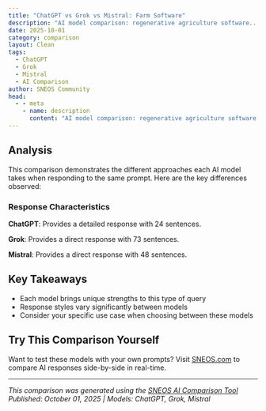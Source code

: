 ```yaml
---
title: "ChatGPT vs Grok vs Mistral: Farm Software"
description: "AI model comparison: regenerative agriculture software..."
date: 2025-10-01
category: comparison
layout: Clean
tags:
  - ChatGPT
  - Grok
  - Mistral
  - AI Comparison
author: SNEOS Community
head:
  - - meta
    - name: description
      content: "AI model comparison: regenerative agriculture software..."
---
```


<ChatComparison
  title="ChatGPT vs Grok vs Mistral: Farm Software"
  prompt="regenerative agriculture software"
  :responses='{
    "ChatGPT": "Regenerative agriculture software refers to digital tools and platforms designed to support regenerative farming practices. These software solutions help farmers monitor soil health, manage crops sustainably, enhance biodiversity, and improve carbon sequestration, ultimately promoting environmentally friendly and restorative agricultural methods.\n\nHere are some notable regenerative agriculture software tools and platforms:\n\n1. **Farmer\u2019s Edge**  \n   - Features: Precision agriculture platform that includes tools for soil health monitoring, data analytics, crop planning, and sustainability tracking.  \n   - Use Case: Helps farmers implement regenerative practices by providing insights on soil conditions, nutrient management, and crop performance.\n\n2. **Regrow**  \n   - Features: Focuses on measuring and verifying regenerative agriculture outcomes through remote sensing and AI. Helps quantify soil carbon sequestration and biodiversity improvements.  \n   - Use Case: Suitable for farmers and organizations looking to validate their regenerative practices for carbon credits or sustainability certification.\n\n3. **AgriWebb**  \n   - Features: Farm management software that supports pasture management, rotational grazing, and soil health monitoring.  \n   - Use Case: Particularly useful for livestock farmers practicing regenerative grazing methods.\n\n4. **Taranis**  \n   - Features: Uses AI and aerial imagery for crop monitoring to reduce chemical usage and promote sustainable practices.  \n   - Use Case: Assists in pest and disease management while supporting regenerative crop health.\n\n5. **Terraton Initiative tools** (by Indigo Ag)  \n   - Features: Platforms for measuring soil carbon and incentivizing regenerative farming practices through carbon credit markets.  \n   - Use Case: Supports farmers in transitioning to regenerative methods and monetizing soil carbon sequestration.\n\n6. **Soilmentor**  \n   - Features: Mobile app for soil health monitoring through soil tests and visual assessments.  \n   - Use Case: Empowers farmers and agronomists to track soil quality changes over time, critical for regenerative agriculture.\n\n### What to Look for in Regenerative Agriculture Software:\n- Soil health tracking and analysis  \n- Crop and livestock management features consistent with regenerative practices  \n- Carbon sequestration measurement and reporting  \n- Integration with IoT sensors, drones, or satellite imagery  \n- Data-driven decision support for minimizing chemical inputs and enhancing biodiversity  \n- User-friendly interface for farmers and agronomists  \n\nIf you have a specific type of regenerative agriculture (e.g., cropping, grazing, agroforestry) or feature you\u2019re interested in, I can help narrow down the best options!",
    "Grok": "Regenerative agriculture software refers to digital tools and platforms designed to support farmers, landowners, and agricultural professionals in adopting and implementing regenerative agriculture practices. Regenerative agriculture focuses on improving soil health, enhancing biodiversity, sequestering carbon, and promoting sustainable farming practices. These software solutions help users monitor, manage, and optimize their operations while aligning with the principles of regenerative farming.\n\n### Key Features of Regenerative Agriculture Software\n1. **Soil Health Monitoring**:\n   - Tools to track soil organic matter, nutrient levels, and microbial activity.\n   - Integration with sensors or lab data for real-time soil analysis.\n   - Recommendations for cover cropping, crop rotation, or reduced tillage to improve soil health.\n\n2. **Carbon Sequestration Tracking**:\n   - Tools to measure and report carbon capture in soil and plants.\n   - Support for carbon credit programs by quantifying emissions reductions and sequestration.\n   - Integration with climate models to predict long-term impacts of farming practices.\n\n3. **Farm Management and Planning**:\n   - Crop rotation and planting schedules tailored to regenerative principles.\n   - Grazing management for livestock to promote soil health and biodiversity.\n   - Mapping tools to plan field layouts for agroforestry or conservation areas.\n\n4. **Biodiversity and Ecosystem Tracking**:\n   - Monitoring tools for wildlife, pollinators, and beneficial insects.\n   - Recommendations for creating habitats or integrating native plants.\n   - Data collection for ecosystem health metrics.\n\n5. **Water Management**:\n   - Tools to monitor and optimize water usage for irrigation.\n   - Strategies for reducing runoff and improving water retention in soil.\n\n6. **Data Analytics and Reporting**:\n   - Dashboards to visualize farm performance metrics (e.g., yield, soil health, carbon storage).\n   - Reports for certification programs or compliance with regenerative agriculture standards.\n   - Insights into financial and environmental benefits of regenerative practices.\n\n7. **Community and Market Access**:\n   - Platforms connecting farmers to buyers seeking sustainably grown products.\n   - Educational resources and community forums for sharing regenerative farming knowledge.\n\n### Examples of Regenerative Agriculture Software\n1. **Regen Network**:\n   - A blockchain-based platform that focuses on ecological verification and carbon credit markets.\n   - Allows farmers to track and monetize ecosystem services like carbon sequestration.\n\n2. **FarmOS**:\n   - An open-source farm management software that supports sustainable and regenerative practices.\n   - Features include crop planning, livestock tracking, and soil management.\n\n3. **Soil Health Apps (e.g., Soilmentor)**:\n   - Helps farmers monitor soil health through data collection and analysis.\n   - Offers visual soil assessments and personalized recommendations.\n\n4. **Agro forestry Tools (e.g., Savory Institute\u2019s Land to Market)**:\n   - Focuses on holistic land management for regenerative livestock farming.\n   - Provides tools for monitoring land health and connecting to regenerative supply chains.\n\n5. **Carbon Farming Platforms (e.g., Indigo Ag, Nori)**:\n   - Platforms that help farmers adopt practices to sequester carbon and earn carbon credits.\n   - Provide data-driven insights into soil management and emissions reduction.\n\n6. **Granular (by Corteva Agriscience)**:\n   - A farm management software that includes features for sustainability and regenerative practices.\n   - Offers tools for field planning, profitability analysis, and environmental impact tracking.\n\n### Benefits of Using Regenerative Agriculture Software\n- **Improved Decision-Making**: Data-driven insights help farmers make informed choices about crop selection, soil amendments, and land use.\n- **Sustainability**: Supports practices that reduce environmental impact and enhance long-term farm resilience.\n- **Economic Incentives**: Access to carbon markets and premium pricing for regenerative products.\n- **Compliance and Certification**: Simplifies adherence to regenerative or organic certification standards.\n- **Scalability**: Helps manage large or small operations with efficiency and precision.\n\n### Challenges\n- **Cost**: Some software solutions or hardware integrations (like sensors) can be expensive for small-scale farmers.\n- **Learning Curve**: Farmers may need training to adopt and effectively use digital tools.\n- **Data Privacy**: Concerns about sharing sensitive farm data with third-party platforms.\n- **Connectivity**: Rural areas may lack reliable internet access for cloud-based tools.\n\n### Future Trends\n- **AI and Machine Learning**: Advanced algorithms to predict outcomes of regenerative practices and optimize farm operations.\n- **IoT Integration**: Use of sensors and drones for real-time monitoring of soil, water, and biodiversity.\n- **Blockchain for Transparency**: Ensuring trust in carbon credit markets and supply chain traceability.\n- **Policy Support**: Governments and organizations may integrate regenerative agriculture software into incentive programs or subsidies.\n\nIf you\u0027re looking to implement regenerative agriculture software, consider your specific needs (e.g., livestock, crops, carbon credits) and research tools that align with your goals. Many platforms offer free trials or open-source options to get started. Would you like more detailed information on a specific tool or aspect of regenerative agriculture software?",
    "Mistral": "Regenerative agriculture software refers to digital tools and platforms designed to support and enhance regenerative farming practices. These practices aim to rehabilitate and enhance the entire ecosystem of the farm, including soil health, biodiversity, and water cycles. Here are some key features and types of software that can aid in regenerative agriculture:\n\n### Key Features of Regenerative Agriculture Software:\n\n1. **Soil Health Monitoring**:\n   - **Soil Testing and Analysis**: Tools to track soil nutrient levels, organic matter, and microbial activity.\n   - **Soil Carbon Sequestration**: Monitoring and reporting on soil carbon levels to assess the impact of regenerative practices.\n\n2. **Crop Management**:\n   - **Crop Rotation Planning**: Tools to plan and manage crop rotations to improve soil health and reduce pest and disease pressure.\n   - **Cover Cropping**: Software to help farmers select and manage cover crops for soil improvement and erosion control.\n\n3. **Livestock Management**:\n   - **Grazing Planning**: Tools to plan and manage rotational grazing to improve pasture health and animal welfare.\n   - **Animal Health Tracking**: Monitoring the health and productivity of livestock.\n\n4. **Water Management**:\n   - **Irrigation Planning**: Tools to optimize water use and reduce waste.\n   - **Water Quality Monitoring**: Tracking water quality parameters to ensure sustainability.\n\n5. **Biodiversity Monitoring**:\n   - **Species Tracking**: Tools to monitor and manage biodiversity on the farm, including beneficial insects, birds, and other wildlife.\n   - **Habitat Management**: Planning and managing habitats to support biodiversity.\n\n6. **Data Analytics and Reporting**:\n   - **Performance Metrics**: Tracking key performance indicators (KPIs) related to regenerative practices.\n   - **Sustainability Reporting**: Generating reports for stakeholders, including investors, consumers, and regulatory bodies.\n\n7. **Education and Training**:\n   - **Best Practices Guides**: Resources and tutorials on regenerative agriculture techniques.\n   - **Community Forums**: Platforms for farmers to share knowledge and experiences.\n\n### Types of Regenerative Agriculture Software:\n\n1. **Farm Management Software**:\n   - Comprehensive platforms that integrate various aspects of farm management, including soil health, crop management, and livestock management.\n\n2. **Soil Health Apps**:\n   - Specialized apps focused on monitoring and improving soil health through regenerative practices.\n\n3. **Crop Planning Tools**:\n   - Software designed to help farmers plan and manage crop rotations and cover cropping.\n\n4. **Livestock Management Systems**:\n   - Tools focused on managing grazing plans, animal health, and productivity.\n\n5. **Water Management Software**:\n   - Platforms that help farmers optimize water use and monitor water quality.\n\n6. **Biodiversity Tracking Tools**:\n   - Apps and software that help farmers monitor and manage biodiversity on their farms.\n\n7. **Data Analytics Platforms**:\n   - Tools that provide insights and analytics on the impact of regenerative practices, helping farmers make data-driven decisions.\n\n### Examples of Regenerative Agriculture Software:\n\n1. **Farmigo**: A farm management software that includes tools for crop planning, soil health monitoring, and data analytics.\n2. **AgriWebb**: A livestock management platform that helps farmers with grazing planning, animal health tracking, and performance reporting.\n3. **Cropio**: A crop management tool that offers features for soil health monitoring, crop planning, and water management.\n4. **FarmOS**: An open-source farm management platform that supports various regenerative agriculture practices.\n5. **Regen Network**: A blockchain-based platform that focuses on regenerative agriculture, including soil carbon sequestration and biodiversity monitoring.\n\nBy leveraging these digital tools, farmers can more effectively implement and monitor regenerative agriculture practices, leading to improved soil health, increased biodiversity, and more sustainable farming operations."
  }'
  published-date="16:30"
/>

## Analysis

This comparison demonstrates the different approaches each AI model takes when responding to the same prompt. Here are the key differences observed:

### Response Characteristics

**ChatGPT**: Provides a detailed response with 24 sentences. 

**Grok**: Provides a direct response with 73 sentences. 

**Mistral**: Provides a direct response with 48 sentences. 

## Key Takeaways

- Each model brings unique strengths to this type of query
- Response styles vary significantly between models
- Consider your specific use case when choosing between these models

## Try This Comparison Yourself

Want to test these models with your own prompts? Visit [SNEOS.com](https://sneos.com) to compare AI responses side-by-side in real-time.

---

*This comparison was generated using the [SNEOS AI Comparison Tool](https://sneos.com)*
*Published: October 01, 2025 | Models: ChatGPT, Grok, Mistral*
